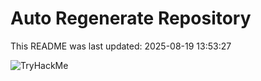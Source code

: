 # Auto Regenerate Repository

This README was last updated: 2025-08-19 13:53:27

 ![TryHackMe](https://tryhackme.com/badge/533634)